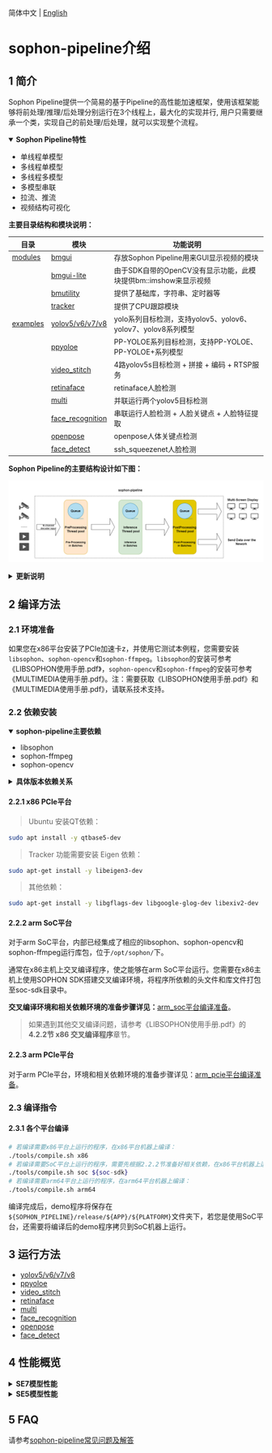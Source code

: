 简体中文 | [English](README_en.md)

# sophon-pipeline介绍

## 1 简介

Sophon Pipeline提供一个简易的基于Pipeline的高性能加速框架，使用该框架能够将前处理/推理/后处理分别运行在3个线程上，最大化的实现并行, 用户只需要继承一个类，实现自己的前处理/后处理，就可以实现整个流程。

<details open>
<summary><b> Sophon Pipeline特性</b></summary>

- 单线程单模型
- 多线程单模型
- 多线程多模型
- 多模型串联
- 拉流、推流
- 视频结构可视化

</details>

**主要目录结构和模块说明：**

| 目录                   | 模块                                            | 功能说明                                                     |
| ---------------------- | ----------------------------------------------- | ------------------------------------------------------------ |
| [modules](./modules)   | [bmgui](./modules/bmgui)                        | 存放Sophon Pipeline用来GUI显示视频的模块                     |
|                        | [bmgui-lite](./modules/bmgui-lite)              | 由于SDK自带的OpenCV没有显示功能，此模块提供bm::imshow来显示视频 |
|                        | [bmutility](./modules/bmutility)                | 提供了基础库，字符串、定时器等                               |
|                        | [tracker](./modules/tracker)                    | 提供了CPU跟踪模块                                            |
| [examples](./examples) | [yolov5/v6/v7/v8](./examples/yolov5)            | yolo系列目标检测，支持yolov5、yolov6、yolov7、yolov8系列模型 |
|                        | [ppyoloe](./examples/ppyoloe)                   | PP-YOLOE系列目标检测，支持PP-YOLOE、PP-YOLOE+系列模型        |
|                        | [video_stitch](./examples/video_stitch)         | 4路yolov5s目标检测 + 拼接 + 编码 + RTSP服务                  |
|                        | [retinaface](./examples/retinaface)             | retinaface人脸检测                                           |
|                        | [multi](./examples/multi)                       | 并联运行两个yolov5目标检测                                   |
|                        | [face_recognition](./examples/face_recognition) | 串联运行人脸检测 + 人脸关键点 + 人脸特征提取                 |
|                        | [openpose](./examples/openpose)                 | openpose人体关键点检测                                       |
|                        | [face_detect](./examples/face_detect)           | ssh_squeezenet人脸检测                                       |

**Sophon Pipeline的主要结构设计如下图：** 

![**avatar**](./docs/pics/sophon-pipeline.png)


<details>
<summary><b> 更新说明</b></summary>


| 版本  | 说明 |
|:---------: |:------------|
| **v0.3.5** | 添加ppyoloe例程，适配1684x(x86 PCIe、SoC、arm PCIe)，1684(x86 PCIe、SoC、arm PCIe) |
| **v0.3.4** | 添加yolov6、yolov7、yolov8例程，适配1684x(x86 PCIe、SoC)，1684(x86 PCIe、SoC)；添加1684x fp16模型；所有例程适配1684/1684X arm PCIe(银河麒麟V10) |
| **v0.3.1** | 添加openpose、face_detect例程，适配1684x(x86 PCIe、SoC)，1684(x86 PCIe、SoC) |
| **v0.3.0** | 添加multi、face_recognition例程，适配1684x(x86 PCIe、SoC)，1684(x86 PCIe、SoC) |
| **v0.2.0** | 添加retinaface例程，适配1684x(x86 PCIe、SoC)，1684(x86 PCIe、SoC) |
| **v0.1.2** | 添加yolov5、video_stitch例程，适配1684x(x86 PCIe、SoC)，1684(x86 PCIe、SoC) |

</details>



## 2 编译方法

### 2.1 环境准备

如果您在x86平台安装了PCIe加速卡z，并使用它测试本例程，您需要安装 `libsophon`、`sophon-opencv`和`sophon-ffmpeg`。`libsophon`的安装可参考《LIBSOPHON使用手册.pdf》，`sophon-opencv`和`sophon-ffmpeg`的安装可参考《MULTIMEDIA使用手册.pdf》。注：需要获取《LIBSOPHON使用手册.pdf》和《MULTIMEDIA使用手册.pdf》，请联系技术支持。

### 2.2 依赖安装

<details open>
<summary><b>sophon-pipeline主要依赖 </b></summary>

- libsophon
- sophon-ffmpeg
- sophon-opencv

</details>

<details>
<summary><b>具体版本依赖关系</b></summary>

| sophon-pipeline版本 | 依赖libsophon版本 | 依赖sophon-ffmpeg版本 | 依赖sophon-opencv版本 |
|:---------: |:-----------:|:-----------:|:-----------:|
| **v0.3.5** | >=0.4.6 | >=0.6.0 | >=0.6.0 |
| **v0.3.4** | >=0.4.4 | >=0.5.1 | >=0.5.1 |
| **v0.3.4** | >=0.4.4 | >=0.5.1 | >=0.5.1 |
| **v0.3.1** | >=0.4.3 | >=0.5.0 | >=0.5.0 |
| **v0.2.0** | >=0.4.2 | >=0.4.0 | >=0.4.0 |
| **v0.1.2** | >=0.4.1 | >=0.3.1 | >=0.3.1 |

</details>


#### 2.2.1 x86 PCIe平台

> Ubuntu 安装QT依赖：
````bash
sudo apt install -y qtbase5-dev
````

> Tracker 功能需要安装 Eigen 依赖：
```bash
sudo apt-get install -y libeigen3-dev
```

> 其他依赖：

```bash
sudo apt-get install -y libgflags-dev libgoogle-glog-dev libexiv2-dev
```

#### 2.2.2 arm SoC平台

对于arm SoC平台，内部已经集成了相应的libsophon、sophon-opencv和sophon-ffmpeg运行库包，位于`/opt/sophon/`下。

通常在x86主机上交叉编译程序，使之能够在arm SoC平台运行。您需要在x86主机上使用SOPHON SDK搭建交叉编译环境，将程序所依赖的头文件和库文件打包至soc-sdk目录中。

**交叉编译环境和相关依赖环境的准备步骤详见：**[arm_soc平台编译准备](./docs/docs_zh/arm_soc.md)。

> 如果遇到其他交叉编译问题，请参考《LIBSOPHON使用手册.pdf》的**4.2.2节 x86 交叉编译程序**章节。

#### 2.2.3 arm PCIe平台

对于arm PCIe平台，环境和相关依赖环境的准备步骤详见：[arm_pcie平台编译准备](./docs/docs_zh/arm_pcie.md)。

### 2.3 编译指令

#### 2.3.1 各个平台编译

``` bash
# 若编译需要x86平台上运行的程序，在x86平台机器上编译：
./tools/compile.sh x86 
# 若编译需要SoC平台上运行的程序，需要先根据2.2.2节准备好相关依赖，在x86平台机器上运行下述命令进行编译：
./tools/compile.sh soc ${soc-sdk} 
# 若编译需要arm64平台上运行的程序，在arm64平台机器上编译：
./tools/compile.sh arm64
```

编译完成后，demo程序将保存在`${SOPHON_PIPELINE}/release/${APP}/${PLATFORM}`文件夹下，若您是使用SoC平台，还需要将编译后的demo程序拷贝到SoC机器上运行。

## 3 运行方法

- [yolov5/v6/v7/v8](./docs/docs_zh/yolov5.md)
- [ppyoloe](./docs/docs_zh/ppyoloe.md)
- [video_stitch](./docs/docs_zh/video_stitch.md)
- [retinaface](./docs/docs_zh/retinaface.md)
- [multi](./docs/docs_zh/multi.md)
- [face_recognition](./docs/docs_zh/face_recognition.md)
- [openpose](./docs/docs_zh/openpose.md)
- [face_detect](./docs/docs_zh/face_detect.md)

## 4 性能概览

<details>
<summary><b> SE7模型性能</b></summary>


| 例程及模型名称    | int8 inference(ms) | int8(FPS) | fp16 inference(ms) | fp16(FPS) |
|:---------: |:-----------:|:-------------------------:|:-------------------------:|:-------------------------:|
| **yolov5s** | 3.29 | 182 | 6.27 | 129 |
| **yolov6s** | 3.03 | 108 | 4.42 | 105 |
| **yolov7** | 8.93 | 98 | 22.5 | 40 |
| **yolov8s** | 3.69 | 157 | 7.00 | 130 |
| **ppyoloe_s** | 5.39 | 167 | 8.46 | 115 |
| **ppyoloe_plus_s** | 5.10 | 160 | 7.86 | 115 |
| **openpose_coco_18** | 5.38 | 40 | 11.26 | 37 |
| **openpose_body_25** | 3.43 | 29 | 7.00 | 28 |
| **retinaface_mobilenet0.25** | 0.67 | ≥500 | 0.81 | ≥500 |
| **face_detect** | 1.16 | ≥500 | 1.45 | ≥500 |
| **face_recognition** | - | - | - | - |
| **multi** | - | - | - | - |
| **video_stitch** | - |     -     | - | - |

**测试说明：**

- 测试环境：SE7微服务器，8核cpu，cpu频率为2.3GHz，tpu频率为1000MHz，vpu频率为800MHz，jpu频率为800MHz。SDK版本为v22.12.01。测试视频和测试参数为各例程下默认视频和参数。
- inference只包含模型推理，不包含数据预处理和模型输出后处理部分，是平均一张图像推理耗时。
- FPS为各例程下SE7能运行的最大FPS值。

</details>

<details>
<summary><b> SE5模型性能</b></summary>


|        例程及模型名称        | int8 inference(ms) | int8(FPS) |
| :--------------------------: | :----------------: | :-------: |
|         **yolov5s**          |        6.21        |    131    |
|         **yolov6s**          |        8.01        |    90     |
|          **yolov7**          |       17.64        |    33     |
|         **yolov8s**          |        7.49        |    118    |
|        **ppyoloe_s**         |       20.49        |    46     |
|      **ppyoloe_plus_s**      |       19.62        |    50     |
|     **openpose_coco_18**     |        9.65        |    39     |
|     **openpose_body_25**     |        6.20        |    27     |
| **retinaface_mobilenet0.25** |        1.77        |   ≥475    |
|       **face_detect**        |        1.42        |   ≥475    |
|     **face_recognition**     |         -          |     -     |
|          **multi**           |         -          |     -     |
|       **video_stitch**       |         -          |     -     |

**测试说明：**

- 测试环境：SE5微服务器，8核cpu，cpu频率为2.3GHz，tpu频率为550MHz，vpu频率为640MHz，jpu频率为160MHz。SDK版本为v22.12.01。测试视频和测试参数为各例程下默认视频和参数。
- inference只包含模型推理，不包含数据预处理和模型输出后处理部分，是平均一张图像推理耗时。
- FPS为各例程下SE5能运行的最大FPS值。

</details>


## 5 FAQ

请参考[sophon-pipeline常见问题及解答](./docs/docs_zh/FAQ.md)
